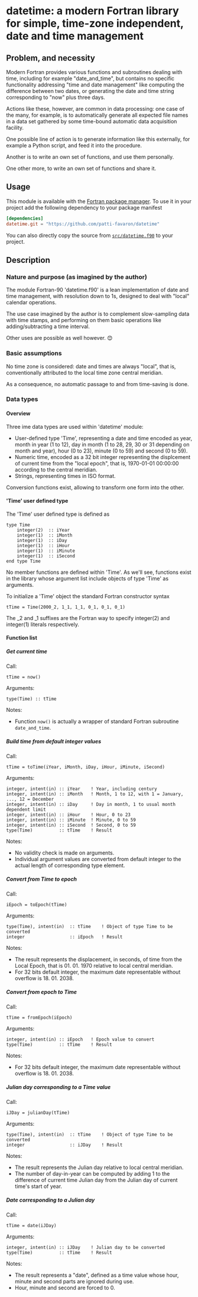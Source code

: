 # datetime: a modern Fortran library for simple, time-zone independent, date and time management

## Problem, and necessity

Modern Fortran provides various functions and subroutines dealing with time, including for example "date_and_time", but contains no specific functionality addressing "time and date management" like computing the difference between two dates, or generating the date and time string corresponding to "now" plus three days.

Actions like these, however, are common in data processing: one case of the many, for example, is to automatically generate all expected file names in a data set gathered by some time-bound automatic data acquisition facility.

One possible line of action is to generate information like this externally, for example a Python script, and feed it into the procedure.

Another is to write an own set of functions, and use them personally.

One other more, to write an own set of functions and share it.


## Usage

This module is available with the [Fortran package manager](https://fpm.fortran-lang.org).
To use it in your project add the following dependency to your package manifest

```toml
[dependencies]
datetime.git = "https://github.com/patti-favaron/datetime"
```

You can also directly copy the source from [`src/datetime.f90`](./src/datetime.f90) to your project.


## Description

### Nature and purpose (as imagined by the author)

The module Fortran-90 'datetime.f90' is a lean implementation of date and time management, with resolution down to 1s, designed to deal with "local" calendar operations.

The use case imagined by the author is to complement slow-sampling data with time stamps, and performing on them basic operations like adding/subtracting a time interval.

Other uses are possible as well however. 😊

### Basic assumptions

No time zone is considered: date and times are always "local", that is, conventionally attributed to the local time zone central meridian.

As a consequence, no automatic passage to and from time-saving is done.

### Data types

#### Overview

Three ime data types are used within 'datetime' module:

- User-defined type 'Time', representing a date and time encoded as year, month in year (1 to 12), day in month (1 to 28, 29, 30 or 31 depending on month and year), hour (0 to 23), minute (0 to 59) and second (0 to 59).
- Numeric time, encoded as a 32 bit integer representing the displcement of current time from the "local epoch", that is, 1970-01-01 00:00:00 according to the central meridian.
- Strings, representing times in ISO format.

Conversion functions exist, allowing to transform one form into the other.

#### 'Time' user defined type

The 'Time' user defined type is defined as

    type Time
        integer(2)  :: iYear
        integer(1)  :: iMonth
        integer(1)  :: iDay
        integer(1)  :: iHour
        integer(1)  :: iMinute
        integer(1)  :: iSecond
    end type Time

No member functions are defined within 'Time'. As we'll see, functions exist in the library whose argument list include objects of type 'Time' as arguments.

To initialize a 'Time' object the standard Fortran constructor syntax

    tTime = Time(2000_2, 1_1, 1_1, 0_1, 0_1, 0_1)
    
The _2 and _1 suffixes are the Fortran way to specify integer(2) and integer(1) literals respectively.


#### Function list

##### Get current time

Call:

    tTime = now()
    
Arguments:

    type(Time) :: tTime

Notes:

- Function ```now()``` is actually a wrapper of standard Fortran subroutine ```date_and_time```.

##### Build time from default integer values

Call:

    tTime = toTime(iYear, iMonth, iDay, iHour, iMinute, iSecond)
    
Arguments:

    integer, intent(in) :: iYear    ! Year, including century
    integer, intent(in) :: iMonth   ! Month, 1 to 12, with 1 = January, ..., 12 = December
    integer, intent(in) :: iDay     ! Day in month, 1 to usual month dependent limit
    integer, intent(in) :: iHour    ! Hour, 0 to 23
    integer, intent(in) :: iMinute  ! Minute, 0 to 59
    integer, intent(in) :: iSecond  ! Second, 0 to 59
    type(Time)          :: tTime    ! Result
    
Notes:

- No validity check is made on arguments.
- Individual argument values are converted from default integer to the actual length of corresponding type element.

##### Convert from Time to epoch

Call:

    iEpoch = toEpoch(tTime)
    
Arguments:

    type(Time), intent(in)  :: tTime    ! Object of type Time to be converted
    integer                 :: iEpoch   ! Result
    
Notes:

- The result represents the displacement, in seconds, of time from the Local Epoch, that is 01. 01. 1970 relative to local central meridian.
- For 32 bits default integer, the maximum date representable without overflow is 18. 01. 2038.

##### Convert from epoch to Time

Call:

    tTime = fromEpoch(iEpoch)
    
Arguments:

    integer, intent(in) :: iEpoch   ! Epoch value to convert
    type(Time)          :: tTime    ! Result

Notes:

- For 32 bits default integer, the maximum date representable without overflow is 18. 01. 2038.

##### Julian day corresponding to a Time value

Call:

    iJDay = julianDay(tTime)
    
Arguments:

    type(Time), intent(in)  :: tTime    ! Object of type Time to be converted
    integer                 :: iJDay    ! Result
    
Notes:

- The result represents the Julian day relative to local central meridian.
- The number of day-in-year can be computed by adding 1 to the difference of current time Julian day from the Julian day of current time's start of year.

##### Date corresponding to a Julian day

Call:

    tTime = date(iJDay)
    
Arguments:

    integer, intent(in) :: iJDay    ! Julian day to be converted
    type(Time)          :: tTime    ! Result
    
Notes:

- The result represents a "date", defined as a time value whose hour, minute and second parts are ignored during use.
- Hour, minute and second are forced to 0.


